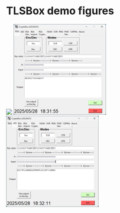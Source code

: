 # TLSBox demo figures
<img src="https://github.com/xnigel/TLSBox/blob/main/demo_figs/GUI_demo_1_DES.png" width =250> <img src="https://github.com/xnigel/CryptoBox_Python3/blob/main/demo_figs/GUI_demo_2_TDES.png" width =250> <img src="https://github.com/xnigel/CryptoBox_Python3/blob/main/demo_figs/GUI_demo_3_AES.png" width =250>

